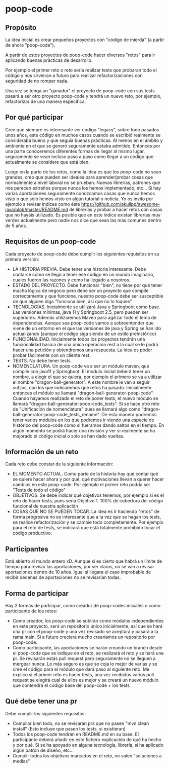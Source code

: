 # poop-code

## Propósito

La idea inicial es crear pequeños proyectos con "código de mierda" (a partir de ahora "poop-code").

A partir de estos proyectos de poop-code hacer diversos "retos" para ir aplicando buenas prácticas de desarrollo.

Por ejemplo el primer reto o reto sería realizar tests que probaran todo el código y nos sirvieran a futuro para realizar refactorizaciones con seguridad de no romper nada.

Una vez se tenga un "ganador" el proyecto de poop-code con sus tests pasará a ser otro proyecto poop-code y tendrá un nuevo reto, por ejemplo, refactorizar de una manera específica.

## Por qué participar

Creo que siempre es interesante ver código "legacy", sobre todo pasados unos años, este código en muchos casos cuando se escribió realmente se consideraba bueno y que seguía buenas prácticas. Al menos en el ámbito y ambiente en el que se generó seguramente estaba admitido. Entonces por una parte conoceremos diferentes formas de llegar al mismo lugar, seguramente se vean incluso paso a paso como llegar a un código que actualmente se considere que está bien.

Luego en la parte de los retos, como la idea es que los poop-code no sean grandes, creo que pueden ser ideales para aprender/probar cosas que normalmente a nivel laboral no se prueban. Nuevas librerías, patrones que nos parecen extraños porque nunca los hemos implementado, etc... Si hay varias aportaciones seguramente conozcamos cosas que nunca hemos visto o que solo hemos visto en algún tutorial o noticia. Yo os invito por ejemplo a revisar índices como éste https://github.com/akullpp/awesome-java/blob/master/README.md de librerías y probar a hacer retos con cosas que no hayáis utilizado. Es posible que en este índice existan librerías muy verdes actualmente pero nadie nos dice que sean las más comunes dentro de 5 años.


## Requisitos de un poop-code

Cada proyecto de poop-code debe cumplir los siguientes requisitos en su primera versión:

- LA HISTORIA PREVIA. Debe tener una historia interesante. Debe contarse cómo se llegó a tener ese código en un mundo imaginario, cuales fueron las razones y como ha llegado a nosotros.
- ESTADO DEL PROYECTO. Debe funcionar "bien", no tiene por qué tener mucha lógica de negocio pero debe ser un proyecto que compile correctamente y que funcione, nuestro poop-code debe ser susceptible de que alguien diga "funciona bien, así que no lo toques"
- TECNOLOGÍAS. Inicialmente se utilizará Java y Springboot como base. Las versiones mínimas, java 11 y Springboot 2.5, pero pueden ser superiores. Además utilizaremos Maven para agilizar todo el tema de dependencias. Aunque sea poop-code vamos a sobreentender que viene de un entorno en el que las versiones de java y Spring se han ido actualizando (aunque el código siga siendo de un estilo prehistórico)
- FUNCIONALIDAD. Inicialmente todos los proyectos tendrán una funcionalidad básica de una única operación rest a la cual se le podrá hacer una petición y obtendremos una respuesta. La idea es poder probar fácilmente con un cliente rest.
- TESTS. No debe tener tests.
- NOMENCLATURA. Un poop-code va a ser un módulo maven, que compile con java11 y Springboot. El modulo inicial deberá tener un nombre, a elegir el que se quiera, por ejemplo el primero se va a utilizar el nombre "dragon-ball-generator". A este nombre le van a seguir sufijos, con los que indicaremos qué retos ha pasado. Inicialmente entonces el módulo se llamará "dragon-ball-generator-poop-code". Cuando hayamos realizado el reto de poner tests, el nuevo módulo se llamará "dragon-ball-generator-poop-code_tests". Si se hace otro reto de "Unificación de nomenclatura" pues se llamará  algo como "dragon-ball-generator-poop-code_tests_rename". De esta manera podremos tener varios módulos en los que podremos ir viendo una especie de histórico del poop-code como si fueramos dando saltos en el tiempo. En algún momento se podrá hacer una revisión y ver si realmente se ha mejorado el código inicial o solo se han dado vueltas.


## Información de un reto

Cada reto debe constar de la siguiente información:

- EL MOMENTO ACTUAL. Como parte de la historia hay que contar qué se quiere hacer ahora y por qué, qué motivaciones llevan a querer hacer cambios en este poop-code. Por ejemplo el primer reto podría ser "Tests de todo el código"
- OBJETIVOS. Se debe indicar qué objetivos tenemos, por ejemplo si es el reto de hacer tests, pues sería Objetivo 1. 100% de cobertura del código funcional de nuestra aplicación
- COSAS QUE NO SE PUEDEN TOCAR. La idea es ir haciendo "retos" de forma progresiva no es interesante que a la vez que se hagan los tests, se realice refactorización y se cambie todo completamente. Por ejemplo para el reto de tests, se indicará que está totalmente prohibido tocar el código productivo.

## Participantes

Está abierto al mundo entero xD. Aunque si es cierto que habrá un límite de tiempo para revisar las aportaciones, por ser claros, no se van a revisar aportaciones dentro de 10 años. Igual si llegara el caso improbable de recibir decenas de aportaciones no se revisarían todas.

## Forma de participar

Hay 2 formas de participar, como creador de poop-codes iniciales o como participante de los retos:
- Como creador, los poop-code se subirán como módulos independientes en este proyecto, será un repositorio único inicialmente, así que se hará una pr con el poop-code y una vez revisado se aceptará y pasará a la rama main. Si a futuro creciera mucho crearíamos un repositorio por poop-code.
- Como participante, las aportaciones se harán creando un branch desde el poop-code que se indique en el reto, se realizará el reto y se hará una pr. Se revisarán estás pull request pero seguramente no se lleguen a mergear nunca. Lo más seguro es que se coja lo mejor de varias y se cree el código para el módulo que dará paso al siguiente reto. Me explico si el primer reto es hacer tests, una vez recibidos varios pull request se elegirá cual de ellos es mejor y se creará un nuevo módulo que contendrá el código base del poop-code + los tests

## Qué debe tener una pr

Debe cumplir los siguientes requisitos:

- Compilar bien todo, no se revisarán prs que no pasen "mvn clean install" (Esto incluye que pasen los tests, si existieran)
- Todos los poop-code tendrán en README.md en su base. El participante deberá añadir en este fichero explicación de qué ha hecho y por qué. Si se ha apoyado en alguna tecnología, librería, si ha aplicado algún patrón de diseño, etc...
- Cumplir todos los objetivos marcados en el reto, no valen "soluciones a medias"

